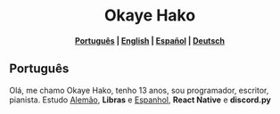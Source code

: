 # <center>Okaye Hako</center>
#### <center>[Português](#português) | [English](#english) | [Español](#español) | [Deutsch](#deutsch)</center>


## Português

Olá, me chamo Okaye Hako, tenho 13 anos, sou programador, escritor, pianista. Estudo [Alemão](#deutsch), <b>Libras</b> e [Espanhol](#español), <b>React Native</b> e <b>discord.py</b>

